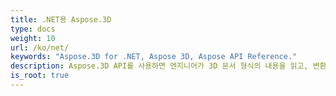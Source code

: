 ```yaml
---
title: .NET용 Aspose.3D
type: docs
weight: 10
url: /ko/net/
keywords: "Aspose.3D for .NET, Aspose 3D, Aspose API Reference."
description: Aspose.3D API를 사용하면 엔지니어가 3D 문서 형식의 내용을 읽고, 변환하고, 구축하고, 변경하고, 제어할 수 있습니다.
is_root: true
---
```

